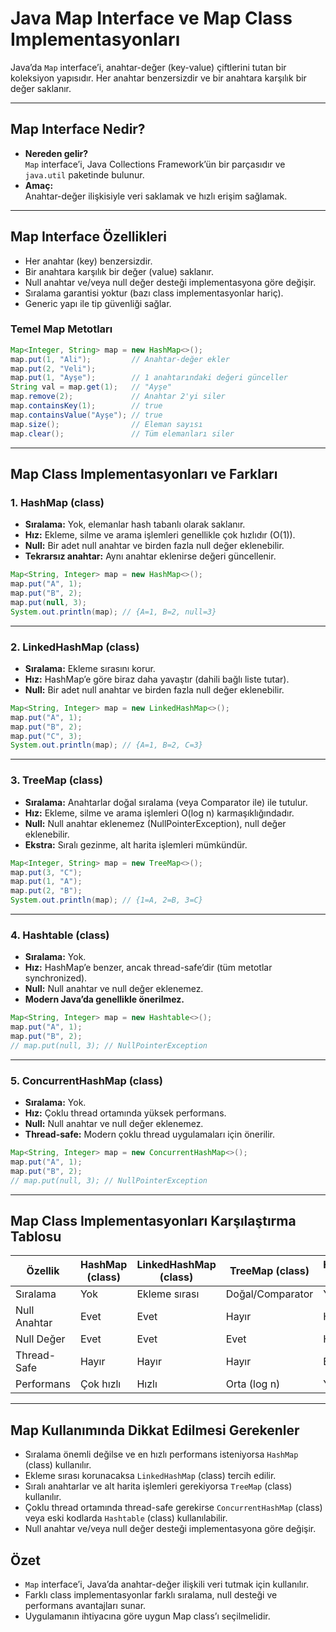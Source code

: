 # Java Map Interface ve Map Class Implementasyonları

Java’da `Map` interface’i, anahtar-değer (key-value) çiftlerini tutan bir koleksiyon yapısıdır. Her anahtar benzersizdir ve bir anahtara karşılık bir değer saklanır.

---

## Map Interface Nedir?

- **Nereden gelir?**  
  `Map` interface’i, Java Collections Framework’ün bir parçasıdır ve `java.util` paketinde bulunur.
- **Amaç:**  
  Anahtar-değer ilişkisiyle veri saklamak ve hızlı erişim sağlamak.

---

## Map Interface Özellikleri

- Her anahtar (key) benzersizdir.
- Bir anahtara karşılık bir değer (value) saklanır.
- Null anahtar ve/veya null değer desteği implementasyona göre değişir.
- Sıralama garantisi yoktur (bazı class implementasyonlar hariç).
- Generic yapı ile tip güvenliği sağlar.

### Temel Map Metotları

```java
Map<Integer, String> map = new HashMap<>();
map.put(1, "Ali");         // Anahtar-değer ekler
map.put(2, "Veli");
map.put(1, "Ayşe");        // 1 anahtarındaki değeri günceller
String val = map.get(1);   // "Ayşe"
map.remove(2);             // Anahtar 2'yi siler
map.containsKey(1);        // true
map.containsValue("Ayşe"); // true
map.size();                // Eleman sayısı
map.clear();               // Tüm elemanları siler
```

---

## Map Class Implementasyonları ve Farkları

### 1. HashMap (class)

- **Sıralama:** Yok, elemanlar hash tabanlı olarak saklanır.
- **Hız:** Ekleme, silme ve arama işlemleri genellikle çok hızlıdır (O(1)).
- **Null:** Bir adet null anahtar ve birden fazla null değer eklenebilir.
- **Tekrarsız anahtar:** Aynı anahtar eklenirse değeri güncellenir.

```java
Map<String, Integer> map = new HashMap<>();
map.put("A", 1);
map.put("B", 2);
map.put(null, 3);
System.out.println(map); // {A=1, B=2, null=3}
```

---

### 2. LinkedHashMap (class)

- **Sıralama:** Ekleme sırasını korur.
- **Hız:** HashMap’e göre biraz daha yavaştır (dahili bağlı liste tutar).
- **Null:** Bir adet null anahtar ve birden fazla null değer eklenebilir.

```java
Map<String, Integer> map = new LinkedHashMap<>();
map.put("A", 1);
map.put("B", 2);
map.put("C", 3);
System.out.println(map); // {A=1, B=2, C=3}
```

---

### 3. TreeMap (class)

- **Sıralama:** Anahtarlar doğal sıralama (veya Comparator ile) ile tutulur.
- **Hız:** Ekleme, silme ve arama işlemleri O(log n) karmaşıklığındadır.
- **Null:** Null anahtar eklenemez (NullPointerException), null değer eklenebilir.
- **Ekstra:** Sıralı gezinme, alt harita işlemleri mümkündür.

```java
Map<Integer, String> map = new TreeMap<>();
map.put(3, "C");
map.put(1, "A");
map.put(2, "B");
System.out.println(map); // {1=A, 2=B, 3=C}
```

---

### 4. Hashtable (class)

- **Sıralama:** Yok.
- **Hız:** HashMap’e benzer, ancak thread-safe’dir (tüm metotlar synchronized).
- **Null:** Null anahtar ve null değer eklenemez.
- **Modern Java’da genellikle önerilmez.**

```java
Map<String, Integer> map = new Hashtable<>();
map.put("A", 1);
map.put("B", 2);
// map.put(null, 3); // NullPointerException
```

---

### 5. ConcurrentHashMap (class)

- **Sıralama:** Yok.
- **Hız:** Çoklu thread ortamında yüksek performans.
- **Null:** Null anahtar ve null değer eklenemez.
- **Thread-safe:** Modern çoklu thread uygulamaları için önerilir.

```java
Map<String, Integer> map = new ConcurrentHashMap<>();
map.put("A", 1);
map.put("B", 2);
// map.put(null, 3); // NullPointerException
```

---

## Map Class Implementasyonları Karşılaştırma Tablosu

| Özellik         | HashMap (class) | LinkedHashMap (class) | TreeMap (class) | Hashtable (class) | ConcurrentHashMap (class) |
|-----------------|-----------------|-----------------------|-----------------|-------------------|---------------------------|
| Sıralama        | Yok             | Ekleme sırası         | Doğal/Comparator| Yok               | Yok                      |
| Null Anahtar    | Evet            | Evet                  | Hayır           | Hayır             | Hayır                    |
| Null Değer      | Evet            | Evet                  | Evet            | Hayır             | Hayır                    |
| Thread-Safe     | Hayır           | Hayır                 | Hayır           | Evet              | Evet                     |
| Performans      | Çok hızlı       | Hızlı                 | Orta (log n)    | Yavaş             | Çok hızlı                |

---

## Map Kullanımında Dikkat Edilmesi Gerekenler

- Sıralama önemli değilse ve en hızlı performans isteniyorsa `HashMap` (class) kullanılır.
- Ekleme sırası korunacaksa `LinkedHashMap` (class) tercih edilir.
- Sıralı anahtarlar ve alt harita işlemleri gerekiyorsa `TreeMap` (class) kullanılır.
- Çoklu thread ortamında thread-safe gerekirse `ConcurrentHashMap` (class) veya eski kodlarda `Hashtable` (class) kullanılabilir.
- Null anahtar ve/veya null değer desteği implementasyona göre değişir.


## Özet

- `Map` interface’i, Java’da anahtar-değer ilişkili veri tutmak için kullanılır.
- Farklı class implementasyonlar farklı sıralama, null desteği ve performans avantajları sunar.
- Uygulamanın ihtiyacına göre uygun Map class’ı seçilmelidir.

